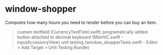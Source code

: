 # window-shopper
Computes how many hours you need to render before you can buy an item.

> custom textfield (CurrencyTextField.swift)
> programatically added button attached to decimal keyboard (MainVC.swift - inputAccessoryView)
> unit testing (window_shopperTests.swift - Editor > Add Target > Unit Testing Bundle)